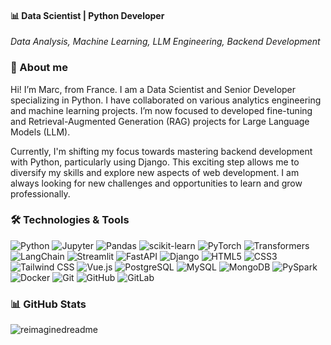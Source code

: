 #### 📊 Data Scientist | Python Developer
*Data Analysis, Machine Learning, LLM Engineering, Backend Development*

### 👋 About me
Hi! I’m Marc, from France. I am a Data Scientist and Senior Developer specializing in Python. I have collaborated on various analytics engineering and machine learning projects. I’m now focused to developed fine-tuning and Retrieval-Augmented Generation (RAG) projects for Large Language Models (LLM).

Currently, I'm shifting my focus towards mastering backend development with Python, particularly using Django. This exciting step allows me to diversify my skills and explore new aspects of web development. I am always looking for new challenges and opportunities to learn and grow professionally.

### 🛠️ Technologies & Tools

![Python](https://img.shields.io/badge/-Python-3776AB?logo=python&logoColor=white)
![Jupyter](https://img.shields.io/badge/-Jupyter-F37626?logo=jupyter&logoColor=white)
![Pandas](https://img.shields.io/badge/-Pandas-150458?logo=pandas&logoColor=white)
![scikit-learn](https://img.shields.io/badge/-scikit--learn-F7931E?logo=scikit-learn&logoColor=white)
![PyTorch](https://img.shields.io/badge/-PyTorch-EE4C2C?logo=pytorch&logoColor=white)
![Transformers](https://img.shields.io/badge/-Transformers-FF9900?style=flat&logo=huggingface&logoColor=white)
![LangChain](https://img.shields.io/badge/LangChain-000000?logoColor=white)
![Streamlit](https://img.shields.io/badge/-Streamlit-FF4B4B?logo=streamlit&logoColor=white)
![FastAPI](https://img.shields.io/badge/-FastAPI-009688?logo=fastapi&logoColor=white)
![Django](https://img.shields.io/badge/-Django-092E20?style=flat&logo=django&logoColor=white)
![HTML5](https://img.shields.io/badge/-HTML5-E34F26?logo=html5&logoColor=fff)
![CSS3](https://img.shields.io/badge/-CSS3-1572B6?logo=css3&logoColor=fff)
![Tailwind CSS](https://img.shields.io/badge/-Tailwind%20CSS-38B2AC?logo=tailwind-css&logoColor=white)
![Vue.js](https://img.shields.io/badge/-Vue.js-4FC08D?logo=vue.js&logoColor=white)
![PostgreSQL](https://img.shields.io/badge/-PostgreSQL-4169E1?logo=postgresql&logoColor=white)
![MySQL](https://img.shields.io/badge/-MySQL-4479A1?logo=mysql&logoColor=white)
![MongoDB](https://img.shields.io/badge/-MongoDB-47A248?logo=mongodb&logoColor=white)
![PySpark](https://img.shields.io/badge/-PySpark-E25A1C?logo=apache-spark&logoColor=white)
![Docker](https://img.shields.io/badge/-Docker-2496ED?logo=docker&logoColor=white)
![Git](https://img.shields.io/badge/-Git-F05032?logo=git&logoColor=white)
![GitHub](https://img.shields.io/badge/-GitHub-181717?logo=github&logoColor=white)
![GitLab](https://img.shields.io/badge/-GitLab-FCA121?logo=gitlab&logoColor=white)



### 📊 GitHub Stats
<img src="https://myreadme.vercel.app/api/embed/marcgloaguen?panels=userstatistics,toprepositories,toplanguages,commitgraph" alt="reimaginedreadme" />
